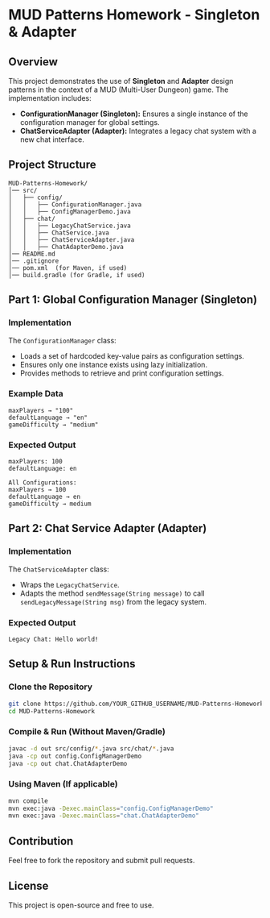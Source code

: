 # MUD Patterns Homework - Singleton & Adapter

## Overview
This project demonstrates the use of **Singleton** and **Adapter** design patterns in the context of a MUD (Multi-User Dungeon) game. The implementation includes:

- **ConfigurationManager (Singleton):** Ensures a single instance of the configuration manager for global settings.
- **ChatServiceAdapter (Adapter):** Integrates a legacy chat system with a new chat interface.

## Project Structure
```
MUD-Patterns-Homework/
│── src/
│   ├── config/
│   │   ├── ConfigurationManager.java
│   │   ├── ConfigManagerDemo.java
│   ├── chat/
│   │   ├── LegacyChatService.java
│   │   ├── ChatService.java
│   │   ├── ChatServiceAdapter.java
│   │   ├── ChatAdapterDemo.java
│── README.md
│── .gitignore
│── pom.xml  (for Maven, if used)
│── build.gradle (for Gradle, if used)
```

## Part 1: Global Configuration Manager (Singleton)
### Implementation
The `ConfigurationManager` class:
- Loads a set of hardcoded key-value pairs as configuration settings.
- Ensures only one instance exists using lazy initialization.
- Provides methods to retrieve and print configuration settings.

### Example Data
```
maxPlayers → "100"
defaultLanguage → "en"
gameDifficulty → "medium"
```

### Expected Output
```
maxPlayers: 100
defaultLanguage: en

All Configurations:
maxPlayers → 100
defaultLanguage → en
gameDifficulty → medium
```

## Part 2: Chat Service Adapter (Adapter)
### Implementation
The `ChatServiceAdapter` class:
- Wraps the `LegacyChatService`.
- Adapts the method `sendMessage(String message)` to call `sendLegacyMessage(String msg)` from the legacy system.

### Expected Output
```
Legacy Chat: Hello world!
```

## Setup & Run Instructions
### **Clone the Repository**
```sh
git clone https://github.com/YOUR_GITHUB_USERNAME/MUD-Patterns-Homework.git
cd MUD-Patterns-Homework
```

### **Compile & Run (Without Maven/Gradle)**
```sh
javac -d out src/config/*.java src/chat/*.java
java -cp out config.ConfigManagerDemo
java -cp out chat.ChatAdapterDemo
```

### **Using Maven (If applicable)**
```sh
mvn compile
mvn exec:java -Dexec.mainClass="config.ConfigManagerDemo"
mvn exec:java -Dexec.mainClass="chat.ChatAdapterDemo"
```

## Contribution
Feel free to fork the repository and submit pull requests.

## License
This project is open-source and free to use.

